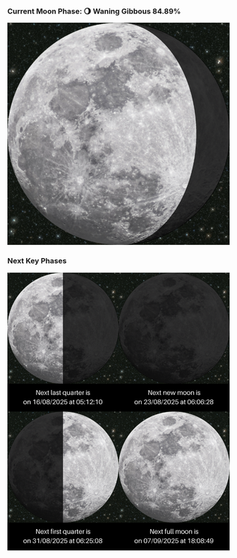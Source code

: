 ### Current Moon Phase: 🌖 Waning Gibbous 84.89%
![Moon Phase](moonphase.png)
### Next Key Phases
![Gallery](gallery.png)